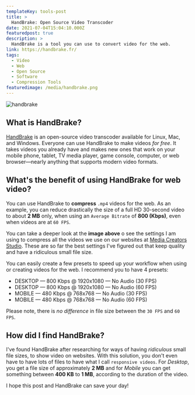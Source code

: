 ```yaml
---
templateKey: tools-post
title: >
  HandBrake: Open Source Video Transcoder
date: 2021-07-04T15:04:10.000Z
featuredpost: true
description: >
  HandBrake is a tool you can use to convert video for the web.
link: https://handbrake.fr/
tags:
  - Video
  - Web
  - Open Source
  - Software
  - Compression Tools
featuredimage: /media/handbrake.png
---
```


![handbrake](/media/handbrake.png)

## What is HandBrake?

[HandBrake](https://handbrake.fr/) is an open-source video transcoder available for Linux, Mac, and Windows. Everyone can use HandBrake to make videos _for free_. It takes videos you already have and makes new ones that work on your mobile phone, tablet, TV media player, game console, computer, or web browser—nearly anything that supports modern video formats.

## What's the benefit of using HandBrake for web video?

You can use HandBrake to **compress** `.mp4` videos for the web. As an example, you can reduce drastically the size of a full HD 30-second video to about **2 MB** only, when using an `Average Bitrate` of **800 (Kbps)**, even when videos are at `60 FPS`.

You can take a deeper look at the **image above** o see the settings I am using to compress all the videos we use on our websites at [Media Creators Studio](https://mediacreators.studio). These are so far the best settings I've figured out that keep quality and have a ridiculous small file size.

You can easily create a few presets to speed up your workflow when using or creating videos for the web. I recommend you to have 4 presets:

- DESKTOP — 800 Kbps @ 1920x1080 — No Audio (30 FPS)
- DESKTOP — 800 Kbps @ 1920x1080 — No Audio (60 FPS)
- MOBILE — 480 Kbps @ 768x768 — No Audio (30 FPS)
- MOBILE — 480 Kbps @ 768x768 — No Audio (60 FPS)

Please note, there is _no difference_ in file size between the `30 FPS` and `60 FPS`.

## How did I find HandBrake?

I've found HandBrake after researching for ways of having _ridiculous_ small file sizes, to show video on websites. With this solution, you don't even have to have lots of files to have what I call `responsive videos`. For _Desktop_, you get a file size of approximately **2 MB** and for _Mobile_ you can get something between **400 KB** to **1 MB**, according to the duration of the video.

I hope this post and HandBrake can save your day!
